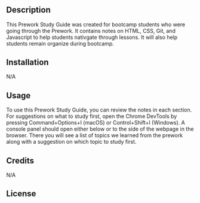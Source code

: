 # <Prework Study Guide Webpage>

## Description

This Prework Study Guide was created for bootcamp students who were going through the Prework. It contains notes on HTML, CSS, Git, and Javascript to help students nativgate through lessons. It will also help students remain organize during bootcamp.


## Installation

N/A

## Usage


To use this Prework Study Guide, you can review the notes in each section. For suggestions on what to study first, open the Chrome DevTools by pressing Command+Options+I (macOS) or Control+Shift+I (Windows). A console panel should open either below or to the side of the webpage in the browser. There you will see a list of topics we learned from the prework along with a suggestion on which topic to study first.


## Credits

N/A

## License




